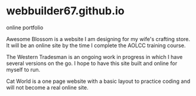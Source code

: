 # webbuilder67.github.io
 online portfolio
 
Awesome Blossom is a website I am designing for my wife's crafting store. It will be an online site by the time I complete the AOLCC training course.

The Western Tradesman is an ongoing work in progress in which I have several versions on the go. I hope to have this site built and online for myself to run.

Cat World is a one page website with a basic layout to practice coding and  will not become a real online site.
